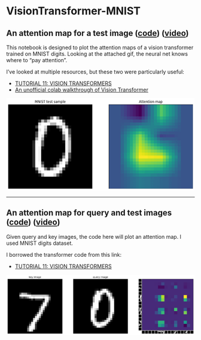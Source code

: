 # VisionTransformer-MNIST

## An attention map for a test image ([code](https://github.com/mashaan14/VisionTransformer-MNIST/blob/main/VisionTransformer_MNIST.ipynb)) ([video](https://youtu.be/k1XSbJOq824?feature=shared))
This notebook is designed to plot the attention maps of a vision transformer trained on MNIST digits. Looking at the attached gif, the neural net knows where to “pay attention”.

I’ve looked at multiple resources, but these two were particularly useful:
  - [TUTORIAL 11: VISION TRANSFORMERS](https://lightning.ai/docs/pytorch/stable/notebooks/course_UvA-DL/11-vision-transformer.html)
  - [An unofficial colab walkthrough of Vision Transformer](https://medium.com/@hirotoschwert/an-unofficial-colab-walkthrough-of-vision-transformer-8bcd592ba26a)

<p align="center">
  <img src="myimage.gif" />
</p>

---

## An attention map for query and test images ([code](https://github.com/mashaan14/VisionTransformer-MNIST/blob/main/VisionTransformer_MNIST_query_key.ipynb)) ([video](https://youtube.com/shorts/377b_Z_PjzE?feature=shared))
Given query and key images, the code here will plot an attention map. I used MNIST digits dataset.

I borrowed the transformer code from this link:
  - [TUTORIAL 11: VISION TRANSFORMERS](https://lightning.ai/docs/pytorch/stable/notebooks/course_UvA-DL/11-vision-transformer.html)

<p align="center">
  <img src="myimage1.gif" />
</p>

